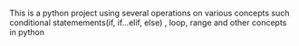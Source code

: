 This is a python project using several operations on various concepts such conditional statemements(if, if...elif, else) , loop, range and other concepts in python
